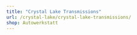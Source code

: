 ```yaml
---
title: "Crystal Lake Transmissions"
url: /crystal-lake/crystal-lake-transmissions/
shop: Autowerkstatt
---
```


